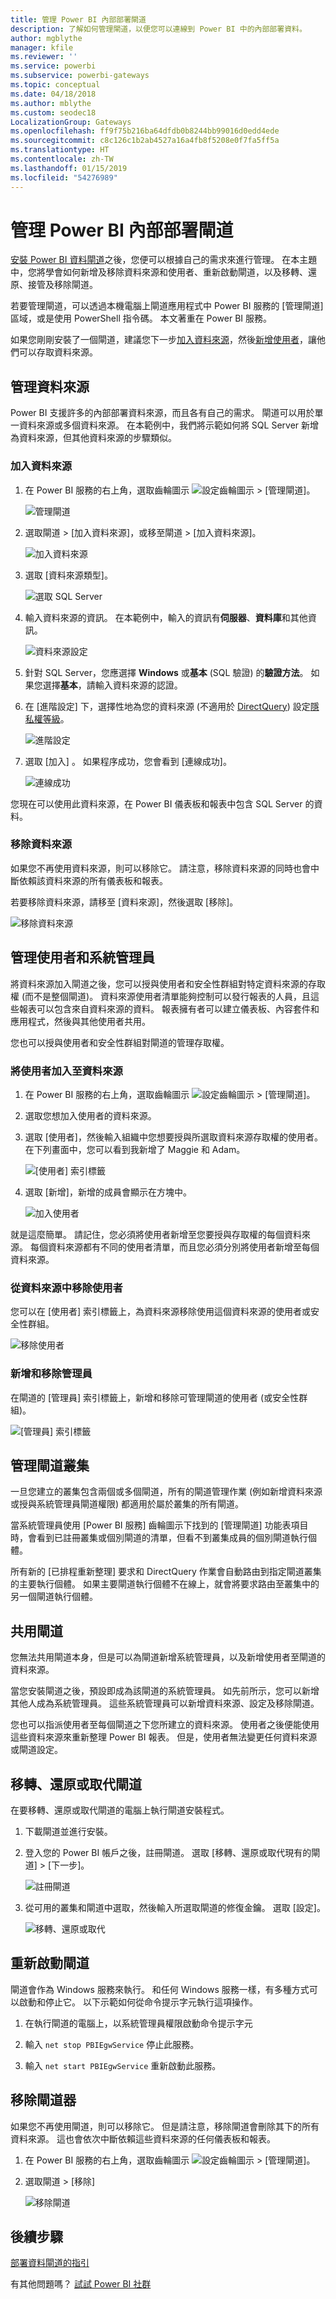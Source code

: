 ```yaml
---
title: 管理 Power BI 內部部署閘道
description: 了解如何管理閘道，以便您可以連線到 Power BI 中的內部部署資料。
author: mgblythe
manager: kfile
ms.reviewer: ''
ms.service: powerbi
ms.subservice: powerbi-gateways
ms.topic: conceptual
ms.date: 04/18/2018
ms.author: mblythe
ms.custom: seodec18
LocalizationGroup: Gateways
ms.openlocfilehash: ff9f75b216ba64dfdb0b8244bb99016d0edd4ede
ms.sourcegitcommit: c8c126c1b2ab4527a16a4fb8f5208e0f7fa5ff5a
ms.translationtype: HT
ms.contentlocale: zh-TW
ms.lasthandoff: 01/15/2019
ms.locfileid: "54276989"
---
```

# <a name="manage-a-power-bi-on-premises-gateway"></a>管理 Power BI 內部部署閘道

[安裝 Power BI 資料閘道](service-gateway-install.md)之後，您便可以根據自己的需求來進行管理。 在本主題中，您將學會如何新增及移除資料來源和使用者、重新啟動閘道，以及移轉、還原、接管及移除閘道。 

若要管理閘道，可以透過本機電腦上閘道應用程式中 Power BI 服務的 [管理閘道] 區域，或是使用 PowerShell 指令碼。 本文著重在 Power BI 服務。 

如果您剛剛安裝了一個閘道，建議您下一步[加入資料來源](#add-a-data-source)，然後[新增使用者](#add-users-to-a-data-source)，讓他們可以存取資料來源。


## <a name="manage-data-sources"></a>管理資料來源

Power BI 支援許多的內部部署資料來源，而且各有自己的需求。 閘道可以用於單一資料來源或多個資料來源。 在本範例中，我們將示範如何將 SQL Server 新增為資料來源，但其他資料來源的步驟類似。


### <a name="add-a-data-source"></a>加入資料來源

1. 在 Power BI 服務的右上角，選取齒輪圖示 ![設定齒輪圖示](media/service-gateway-manage/icon-gear.png) > [管理閘道]。

    ![管理閘道](media/service-gateway-manage/manage-gateways.png)

2. 選取閘道 > [加入資料來源]，或移至閘道 > [加入資料來源]。

    ![加入資料來源](media/service-gateway-manage/add-data-source.png)

3. 選取 [資料來源類型]。

    ![選取 SQL Server](media/service-gateway-manage/select-sql-server.png)


4. 輸入資料來源的資訊。 在本範例中，輸入的資訊有**伺服器**、**資料庫**和其他資訊。  

    ![資料來源設定](media/service-gateway-manage/data-source-settings.png)

5. 針對 SQL Server，您應選擇 **Windows** 或**基本** (SQL 驗證) 的**驗證方法**。  如果您選擇**基本**，請輸入資料來源的認證。

6. 在 [進階設定] 下，選擇性地為您的資料來源 (不適用於 [DirectQuery](desktop-directquery-about.md)) 設定[隱私權等級](https://support.office.com/article/Privacy-levels-Power-Query-CC3EDE4D-359E-4B28-BC72-9BEE7900B540)。

    ![進階設定](media/service-gateway-manage/advanced-settings.png)

7. 選取 [加入] 。 如果程序成功，您會看到 [連線成功]。

    ![連線成功](media/service-gateway-manage/connection-successful.png)

您現在可以使用此資料來源，在 Power BI 儀表板和報表中包含 SQL Server 的資料。

### <a name="remove-a-data-source"></a>移除資料來源

如果您不再使用資料來源，則可以移除它。 請注意，移除資料來源的同時也會中斷依賴該資料來源的所有儀表板和報表。

若要移除資料來源，請移至 [資料來源]，然後選取 [移除]。

![移除資料來源](media/service-gateway-manage/remove-data-source.png)


## <a name="manage-users-and-administrators"></a>管理使用者和系統管理員

將資料來源加入閘道之後，您可以授與使用者和安全性群組對特定資料來源的存取權 (而不是整個閘道)。 資料來源使用者清單能夠控制可以發行報表的人員，且這些報表可以包含來自資料來源的資料。 報表擁有者可以建立儀表板、內容套件和應用程式，然後與其他使用者共用。

您也可以授與使用者和安全性群組對閘道的管理存取權。


### <a name="add-users-to-a-data-source"></a>將使用者加入至資料來源

1. 在 Power BI 服務的右上角，選取齒輪圖示 ![設定齒輪圖示](media/service-gateway-manage/icon-gear.png) > [管理閘道]。

2. 選取您想加入使用者的資料來源。

3. 選取 [使用者]，然後輸入組織中您想要授與所選取資料來源存取權的使用者。 在下列畫面中，您可以看到我新增了 Maggie 和 Adam。

    ![[使用者] 索引標籤](media/service-gateway-manage/users-tab.png)

4. 選取 [新增]，新增的成員會顯示在方塊中。

    ![加入使用者](media/service-gateway-manage/add-user.png)

就是這麼簡單。 請記住，您必須將使用者新增至您要授與存取權的每個資料來源。 每個資料來源都有不同的使用者清單，而且您必須分別將使用者新增至每個資料來源。


### <a name="remove-users-from-a-data-source"></a>從資料來源中移除使用者

您可以在 [使用者] 索引標籤上，為資料來源移除使用這個資料來源的使用者或安全性群組。

![移除使用者](media/service-gateway-manage/remove-user.png)


### <a name="add-and-remove-administrators"></a>新增和移除管理員

在閘道的 [管理員] 索引標籤上，新增和移除可管理閘道的使用者 (或安全性群組)。

![[管理員] 索引標籤](media/service-gateway-manage/administrators-tab.png)


## <a name="manage-a-gateway-cluster"></a>管理閘道叢集

一旦您建立的叢集包含兩個或多個閘道，所有的閘道管理作業 (例如新增資料來源或授與系統管理員閘道權限) 都適用於屬於叢集的所有閘道。 

當系統管理員使用 [Power BI 服務] 齒輪圖示下找到的 [管理閘道] 功能表項目時，會看到已註冊叢集或個別閘道的清單，但看不到叢集成員的個別閘道執行個體。

所有新的 [已排程重新整理] 要求和 DirectQuery 作業會自動路由到指定閘道叢集的主要執行個體。 如果主要閘道執行個體不在線上，就會將要求路由至叢集中的另一個閘道執行個體。


## <a name="share-a-gateway"></a>共用閘道

您無法共用閘道本身，但是可以為閘道新增系統管理員，以及新增使用者至閘道的資料來源。 

當您安裝閘道之後，預設即成為該閘道的系統管理員。 如先前所示，您可以新增其他人成為系統管理員。 這些系統管理員可以新增資料來源、設定及移除閘道。

您也可以指派使用者至每個閘道之下您所建立的資料來源。 使用者之後便能使用這些資料來源來重新整理 Power BI 報表。 但是，使用者無法變更任何資料來源或閘道設定。

## <a name="migrate-restore-or-take-over-a-gateway"></a>移轉、還原或取代閘道

在要移轉、還原或取代閘道的電腦上執行閘道安裝程式。

1. 下載閘道並進行安裝。

2. 登入您的 Power BI 帳戶之後，註冊閘道。 選取 [移轉、還原或取代現有的閘道] > [下一步]。

    ![註冊閘道](media/service-gateway-manage/register-gateway.png)

3. 從可用的叢集和閘道中選取，然後輸入所選取閘道的修復金鑰。 選取 [設定]。

    ![移轉、還原或取代](media/service-gateway-manage/migrate-restore-takeover.png)


## <a name="restart-a-gateway"></a>重新啟動閘道

閘道會作為 Windows 服務來執行。 和任何 Windows 服務一樣，有多種方式可以啟動和停止它。 以下示範如何從命令提示字元執行這項操作。

1. 在執行閘道的電腦上，以系統管理員權限啟動命令提示字元

2. 輸入 `net stop PBIEgwService` 停止此服務。

3. 輸入 `net start PBIEgwService` 重新啟動此服務。


## <a name="remove-a-gateway"></a>移除閘道器

如果您不再使用閘道，則可以移除它。 但是請注意，移除閘道會刪除其下的所有資料來源。 這也會依次中斷依賴這些資料來源的任何儀表板和報表。

1. 在 Power BI 服務的右上角，選取齒輪圖示 ![設定齒輪圖示](media/service-gateway-manage/icon-gear.png) > [管理閘道]。

2. 選取閘道 > [移除]
   
   ![移除閘道](media/service-gateway-manage/remove-gateway.png)


## <a name="next-steps"></a>後續步驟

[部署資料閘道的指引](service-gateway-deployment-guidance.md)

有其他問題嗎？ [試試 Power BI 社群](http://community.powerbi.com/)
